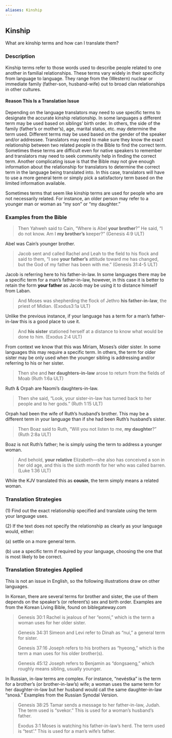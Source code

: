 ```yaml
---
aliases: Kinship
---
```


## Kinship

What are kinship terms and how can I translate them?

### Description

Kinship terms refer to those words used to describe people related to one another in familial relationships. These terms vary widely in their specificity from language to language. They range from the (Western) nuclear or immediate family (father-son, husband-wife) out to broad clan relationships in other cultures.

#### Reason This Is a Translation Issue

Depending on the language translators may need to use specific terms to designate the accurate kinship relationship. In some languages a different term may be used based on siblings’ birth order. In others, the side of the family (father’s or mother’s), age, marital status, etc. may determine the term used. Different terms may be used based on the gender of the speaker and/or addressee. Translators may need to make sure they know the exact relationship between two related people in the Bible to find the correct term. Sometimes these terms are difficult even for native speakers to remember and translators may need to seek community help in finding the correct term. Another complicating issue is that the Bible may not give enough information about the relationship for translators to determine the correct term in the language being translated into. In this case, translators will have to use a more general term or simply pick a satisfactory term based on the limited information available.

Sometimes terms that seem like kinship terms are used for people who are not necessarily related. For instance, an older person may refer to a younger man or woman as “my son” or “my daughter.”

### Examples from the Bible
> Then Yahweh said to Cain, “Where is Abel **your brother**?” He said, “I do not know. Am I **my brother’s** keeper?” (Genesis 4:9 ULT)

Abel was Cain’s younger brother.

> Jacob sent and called Rachel and Leah to the field to his flock and said to them, “I see **your father’s** attitude toward me has changed, but the God of my father has been with me.” (Genesis 31:4-5 ULT)

Jacob is referring here to his father-in-law. In some languages there may be a specific term for a man’s father-in-law, however, in this case it is better to retain the form **your father** as Jacob may be using it to distance himself from Laban.

> And Moses was shepherding the flock of Jethro **his father-in-law**, the priest of Midian. (Exodus3:1a ULT)

Unlike the previous instance, if your language has a term for a man’s father-in-law this is a good place to use it.

> And **his sister** stationed herself at a distance to know what would be done to him. (Exodus 2:4 ULT)

From context we know that this was Miriam, Moses’s older sister. In some languages this may require a specific term. In others, the term for older sister may be only used when the younger sibling is addressing and/or referring to his or her sister.

> Then she and **her daughters-in-law** arose to return from the fields of Moab (Ruth 1:6a ULT)

Ruth & Orpah are Naomi’s daughters-in-law.

> Then she said, “Look, your sister-in-law has turned back to her people and to her gods.” (Ruth 1:15 ULT)

Orpah had been the wife of Ruth’s husband’s brother. This may be a different term in your language than if she had been Ruth’s husband’s sister.

> Then Boaz said to Ruth, “Will you not listen to me, **my daughter**?” (Ruth 2:8a ULT)

Boaz is not Ruth’s father; he is simply using the term to address a younger woman.

> And behold, **your relative** Elizabeth—she also has conceived a son in her old age, and this is the sixth month for her who was called barren. (Luke 1:36 ULT)

While the KJV translated this as **cousin**, the term simply means a related woman.

### Translation Strategies

(1) Find out the exact relationship specified and translate using the term your language uses.

(2)  If the text does not specify the relationship as clearly as your language would, either:

   (a) settle on a more general term.

   (b) use a specific term if required by your language, choosing the one that is most likely to be correct.

### Translation Strategies Applied

This is not an issue in English, so the following illustrations draw on other languages.

In Korean, there are several terms for brother and sister, the use of them depends on the speaker’s (or referent’s) sex and birth order. Examples are from the Korean Living Bible, found on biblegateway.com

> Genesis 30:1 Rachel is jealous of her “eonni,” which is the term a woman uses for her older sister.
>
> Genesis 34:31 Simeon and Levi refer to Dinah as “nui,” a general term for sister.
>
> Genesis 37:16 Joseph refers to his brothers as “hyeong,” which is the term a man uses for his older brother(s).
>
> Genesis 45:12 Joseph refers to Benjamin as “dongsaeng,” which roughly means sibling, usually younger.

In Russian, in-law terms are complex. For instance, “nevéstka” is the term for a brother’s (or brother-in-law’s) wife; a woman uses the same term for her daughter-in-law but her husband would call the same daughter-in-law “snoxá.”
Examples from the Russian Synodal Version.

> Genesis 38:25 Tamar sends a message to her father-in-law, Judah. The term used is “svekor.” This is used for a woman’s husband’s father.
>
> Exodus 3:1 Moses is watching his father-in-law’s herd. The term used is “test’.” This is used for a man’s wife’s father.

